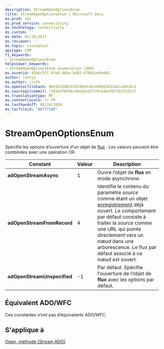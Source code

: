 ```yaml
---
description: StreamOpenOptionsEnum
title: StreamOpenOptionsEnum | Microsoft Docs
ms.prod: sql
ms.prod_service: connectivity
ms.technology: connectivity
ms.custom: ''
ms.date: 01/19/2017
ms.reviewer: ''
ms.topic: conceptual
apitype: COM
f1_keywords:
- StreamOpenOptionsEnum
helpviewer_keywords:
- StreamOpenOptionsEnum enumeration [ADO]
ms.assetid: 85b6c57f-47ed-46ba-bd92-07882ae9e9d2
author: rothja
ms.author: jroth
ms.openlocfilehash: 80918159031787844330c4ddd92032e81a99c8c1
ms.sourcegitcommit: 7345e4f05d6c06e1bcd73747a4a47873b3f3251f
ms.translationtype: MT
ms.contentlocale: fr-FR
ms.lasthandoff: 08/24/2020
ms.locfileid: "88777188"
---
```

# <a name="streamopenoptionsenum"></a>StreamOpenOptionsEnum
Spécifie les options d’ouverture d’un objet de [flux](./stream-object-ado.md) . Les valeurs peuvent être combinées avec une opération OR.  
  
|Constant|Valeur|Description|  
|--------------|-----------|-----------------|  
|**adOpenStreamAsync**|1|Ouvre l’objet de **flux** en mode asynchrone.|  
|**adOpenStreamFromRecord**|4|Identifie le contenu du paramètre *source* comme étant un objet [enregistrement](./record-object-ado.md) déjà ouvert. Le comportement par défaut consiste à traiter la *source* comme une URL qui pointe directement vers un nœud dans une arborescence. Le flux par défaut associé à ce nœud est ouvert.|  
|**adOpenStreamUnspecified**|-1|Par défaut. Spécifie l’ouverture de l’objet de **flux** avec les options par défaut.|  
  
## <a name="adowfc-equivalent"></a>Équivalent ADO/WFC  
 Ces constantes n’ont pas d’équivalents ADO/WFC.  
  
## <a name="applies-to"></a>S'applique à  
 [Open, méthode (Stream ADO)](./open-method-ado-stream.md)
